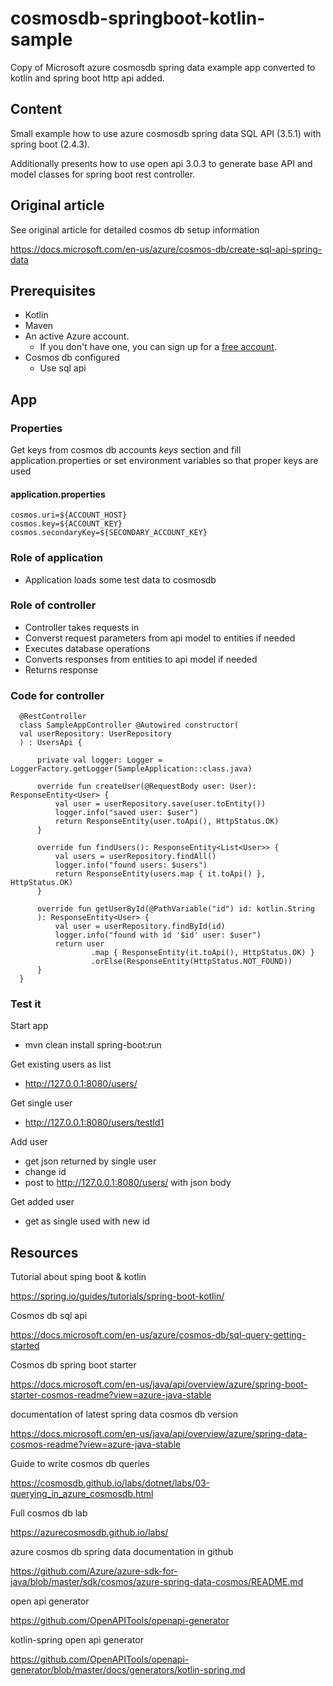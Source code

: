 # cosmosdb-springboot-kotlin-sample

Copy of Microsoft azure cosmosdb spring data example app converted to kotlin and spring boot http api added.

## Content

Small example how to use azure cosmosdb spring data SQL API (3.5.1) with spring boot (2.4.3).

Additionally presents how to use open api 3.0.3 to generate base API and model classes for spring boot rest controller.

## Original article

See original article for detailed cosmos db setup information

https://docs.microsoft.com/en-us/azure/cosmos-db/create-sql-api-spring-data

## Prerequisites

- Kotlin
- Maven
- An active Azure account.
    - If you don't have one, you can sign up for a [free account](https://azure.microsoft.com/free/).
- Cosmos db configured
    - Use sql api

## App

### Properties

Get keys from cosmos db accounts *keys* section and fill application.properties or set environment variables so that proper keys are used

#### application.properties

    cosmos.uri=${ACCOUNT_HOST}
    cosmos.key=${ACCOUNT_KEY}
    cosmos.secondaryKey=${SECONDARY_ACCOUNT_KEY}

### Role of application

- Application loads some test data to cosmosdb

### Role of controller

- Controller takes requests in
- Converst request parameters from api model to entities if needed  
- Executes database operations
- Converts responses from entities to api model if needed
- Returns response

### Code for controller

```
  @RestController
  class SampleAppController @Autowired constructor(
  val userRepository: UserRepository
  ) : UsersApi {

      private val logger: Logger = LoggerFactory.getLogger(SampleApplication::class.java)
  
      override fun createUser(@RequestBody user: User): ResponseEntity<User> {
          val user = userRepository.save(user.toEntity())
          logger.info("saved user: $user")
          return ResponseEntity(user.toApi(), HttpStatus.OK)
      }
  
      override fun findUsers(): ResponseEntity<List<User>> {
          val users = userRepository.findAll()
          logger.info("found users: $users")
          return ResponseEntity(users.map { it.toApi() }, HttpStatus.OK)
      }
  
      override fun getUserById(@PathVariable("id") id: kotlin.String
      ): ResponseEntity<User> {
          val user = userRepository.findById(id)
          logger.info("found with id '$id' user: $user")
          return user
                  .map { ResponseEntity(it.toApi(), HttpStatus.OK) }
                  .orElse(ResponseEntity(HttpStatus.NOT_FOUND))
      }
  }
```

### Test it

Start app

- mvn clean install spring-boot:run

Get existing users as list

- http://127.0.0.1:8080/users/

Get single user

- http://127.0.0.1:8080/users/testId1

Add user

- get json returned by single user 
- change id
- post to http://127.0.0.1:8080/users/ with json body

Get added user

- get as single used with new id

## Resources

Tutorial about sping boot & kotlin

https://spring.io/guides/tutorials/spring-boot-kotlin/

Cosmos db sql api

https://docs.microsoft.com/en-us/azure/cosmos-db/sql-query-getting-started

Cosmos db spring boot starter

https://docs.microsoft.com/en-us/java/api/overview/azure/spring-boot-starter-cosmos-readme?view=azure-java-stable

documentation of latest spring data cosmos db version

https://docs.microsoft.com/en-us/java/api/overview/azure/spring-data-cosmos-readme?view=azure-java-stable

Guide to write cosmos db queries

https://cosmosdb.github.io/labs/dotnet/labs/03-querying_in_azure_cosmosdb.html

Full cosmos db lab

https://azurecosmosdb.github.io/labs/

azure cosmos db spring data documentation in github

https://github.com/Azure/azure-sdk-for-java/blob/master/sdk/cosmos/azure-spring-data-cosmos/README.md

open api generator

https://github.com/OpenAPITools/openapi-generator

kotlin-spring open api generator

https://github.com/OpenAPITools/openapi-generator/blob/master/docs/generators/kotlin-spring.md

